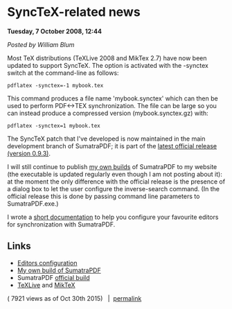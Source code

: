 # SyncTeX-related news 

**Tuesday, 7 October 2008, 12:44**

_Posted by William Blum_

Most TeX distributions (TeXLive 2008 and MikTex 2.7) have now been updated to support SyncTeX. The option is activated with the -synctex switch at the command-line as follows:

    pdflatex -synctex=-1 mybook.tex

This command produces a file name 'mybook.synctex' which can then be used to perform PDF<->TEX synchronization. The file can be large so you can instead produce a compressed version (mybook.synctex.gz) with:

    pdflatex -synctex=1 mybook.tex

The SyncTeX patch that I've developed is now maintained in the main development branch of SumatraPDF; it is part of the [latest official release (version 0.9.3)](http://blog.kowalczyk.info/software/sumatrapdf/download.html).

I will still continue to publish [my own builds](http://william.famille-blum.org/software/sumatra/SumatraPDF-sync.exe) of SumatraPDF to my website (the executable is updated regularly even though I am not posting about it): at the moment the only difference with the official release is the presence of a dialog box to let the user configure the inverse-search command. (In the official release this is done by passing command line parameters to SumatraPDF.exe.)

I wrote a [short documentation](http://william.famille-blum.org/blog/static.php?page=static081010-000413) to help you configure your favourite editors for synchronization with SumatraPDF.

## Links
- [Editors configuration](http://william.famille-blum.org/blog/static.php?page=static081010-000413)
- [My own build of SumatraPDF](http://william.famille-blum.org/software/sumatra/index.html)
- SumatraPDF [official build](http://blog.kowalczyk.info/software/sumatrapdf/download.html)
- [TeXLive](http://www.tug.org/texlive/) and [MikTeX](http://miktex.org/)

 ( 7921 views as of Oct 30th 2015)   |  [permalink](http://william.famille-blum.org/blog/index.php?entry=entry081007-214408)
